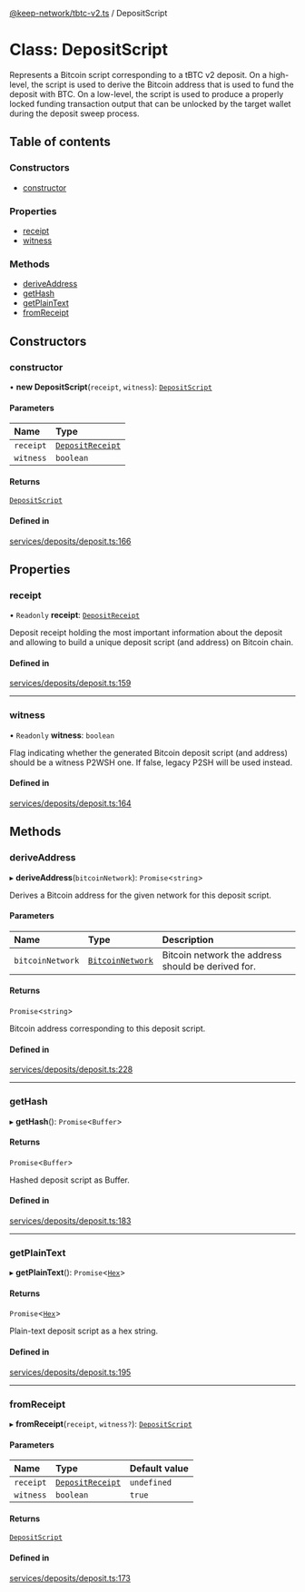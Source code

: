 [@keep-network/tbtc-v2.ts](../README.md) / DepositScript

# Class: DepositScript

Represents a Bitcoin script corresponding to a tBTC v2 deposit.
On a high-level, the script is used to derive the Bitcoin address that is
used to fund the deposit with BTC. On a low-level, the script is used to
produce a properly locked funding transaction output that can be unlocked
by the target wallet during the deposit sweep process.

## Table of contents

### Constructors

- [constructor](DepositScript.md#constructor)

### Properties

- [receipt](DepositScript.md#receipt)
- [witness](DepositScript.md#witness)

### Methods

- [deriveAddress](DepositScript.md#deriveaddress)
- [getHash](DepositScript.md#gethash)
- [getPlainText](DepositScript.md#getplaintext)
- [fromReceipt](DepositScript.md#fromreceipt)

## Constructors

### constructor

• **new DepositScript**(`receipt`, `witness`): [`DepositScript`](DepositScript.md)

#### Parameters

| Name | Type |
| :------ | :------ |
| `receipt` | [`DepositReceipt`](../interfaces/DepositReceipt.md) |
| `witness` | `boolean` |

#### Returns

[`DepositScript`](DepositScript.md)

#### Defined in

[services/deposits/deposit.ts:166](https://github.com/keep-network/tbtc-v2/blob/807249d0/typescript/src/services/deposits/deposit.ts#L166)

## Properties

### receipt

• `Readonly` **receipt**: [`DepositReceipt`](../interfaces/DepositReceipt.md)

Deposit receipt holding the most important information about the deposit
and allowing to build a unique deposit script (and address) on Bitcoin chain.

#### Defined in

[services/deposits/deposit.ts:159](https://github.com/keep-network/tbtc-v2/blob/807249d0/typescript/src/services/deposits/deposit.ts#L159)

___

### witness

• `Readonly` **witness**: `boolean`

Flag indicating whether the generated Bitcoin deposit script (and address)
should be a witness P2WSH one. If false, legacy P2SH will be used instead.

#### Defined in

[services/deposits/deposit.ts:164](https://github.com/keep-network/tbtc-v2/blob/807249d0/typescript/src/services/deposits/deposit.ts#L164)

## Methods

### deriveAddress

▸ **deriveAddress**(`bitcoinNetwork`): `Promise`\<`string`\>

Derives a Bitcoin address for the given network for this deposit script.

#### Parameters

| Name | Type | Description |
| :------ | :------ | :------ |
| `bitcoinNetwork` | [`BitcoinNetwork`](../enums/BitcoinNetwork-1.md) | Bitcoin network the address should be derived for. |

#### Returns

`Promise`\<`string`\>

Bitcoin address corresponding to this deposit script.

#### Defined in

[services/deposits/deposit.ts:228](https://github.com/keep-network/tbtc-v2/blob/807249d0/typescript/src/services/deposits/deposit.ts#L228)

___

### getHash

▸ **getHash**(): `Promise`\<`Buffer`\>

#### Returns

`Promise`\<`Buffer`\>

Hashed deposit script as Buffer.

#### Defined in

[services/deposits/deposit.ts:183](https://github.com/keep-network/tbtc-v2/blob/807249d0/typescript/src/services/deposits/deposit.ts#L183)

___

### getPlainText

▸ **getPlainText**(): `Promise`\<[`Hex`](Hex.md)\>

#### Returns

`Promise`\<[`Hex`](Hex.md)\>

Plain-text deposit script as a hex string.

#### Defined in

[services/deposits/deposit.ts:195](https://github.com/keep-network/tbtc-v2/blob/807249d0/typescript/src/services/deposits/deposit.ts#L195)

___

### fromReceipt

▸ **fromReceipt**(`receipt`, `witness?`): [`DepositScript`](DepositScript.md)

#### Parameters

| Name | Type | Default value |
| :------ | :------ | :------ |
| `receipt` | [`DepositReceipt`](../interfaces/DepositReceipt.md) | `undefined` |
| `witness` | `boolean` | `true` |

#### Returns

[`DepositScript`](DepositScript.md)

#### Defined in

[services/deposits/deposit.ts:173](https://github.com/keep-network/tbtc-v2/blob/807249d0/typescript/src/services/deposits/deposit.ts#L173)

